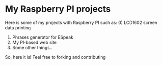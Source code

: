 # My Raspberry PI projects
Here is some of my projects
with Raspberry PI such as:
0) LCD1602 screen data printing
1) Phrases generator for ESpeak
3) My PI-based web site
4) Some other things..

So, here it is! Feel free to forking and contributing 
